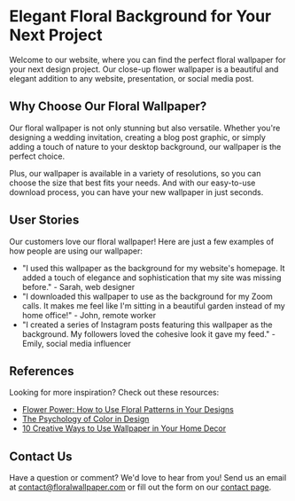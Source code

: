 <!--font:Creepster-->

# Elegant Floral Background for Your Next Project

Welcome to our website, where you can find the perfect floral wallpaper for your next design project. Our close-up flower wallpaper is a beautiful and elegant addition to any website, presentation, or social media post.

## Why Choose Our Floral Wallpaper?

Our floral wallpaper is not only stunning but also versatile. Whether you're designing a wedding invitation, creating a blog post graphic, or simply adding a touch of nature to your desktop background, our wallpaper is the perfect choice.

Plus, our wallpaper is available in a variety of resolutions, so you can choose the size that best fits your needs. And with our easy-to-use download process, you can have your new wallpaper in just seconds.

## User Stories

Our customers love our floral wallpaper! Here are just a few examples of how people are using our wallpaper:

- "I used this wallpaper as the background for my website's homepage. It added a touch of elegance and sophistication that my site was missing before." - Sarah, web designer
- "I downloaded this wallpaper to use as the background for my Zoom calls. It makes me feel like I'm sitting in a beautiful garden instead of my home office!" - John, remote worker
- "I created a series of Instagram posts featuring this wallpaper as the background. My followers loved the cohesive look it gave my feed." - Emily, social media influencer

## References

Looking for more inspiration? Check out these resources:

- [Flower Power: How to Use Floral Patterns in Your Designs](#)
- [The Psychology of Color in Design](#)
- [10 Creative Ways to Use Wallpaper in Your Home Decor](#)

## Contact Us

Have a question or comment? We'd love to hear from you! Send us an email at [contact@floralwallpaper.com](mailto:contact@floralwallpaper.com) or fill out the form on our [contact page](#contact).

<!--

Write me content for website with wallpaper which alt text is:

"A close-up of a flower"

The name/title of the page should not be 1:1 copy of the alt text but rather a real content of the website which is using this wallpaper.

- Use markdown format 
- Start with heading
- Heading should be short and concise
- The content should look like a real website 
- The website should not be about the wallpaper, wallpaper is just a related background
- Heading should be contain work "wallpaper" or "background"
- Include real sections like references, contact, user stories, etc. use things relevant to the page purpose.
- Feel free to use structure like headings, bullets, numbering, blockquotes, paragraphs, horizontal lines, etc.
- You can use formatting like bold or _italic_
- You can include UTF-8 emojis
- Links should be only #hash anchors (and you can refer to the document itself)
- Do not include images


---


# Elegant Floral Background for Your Next Project

Welcome to our website, where you can find the perfect floral wallpaper for your next design project. Our close-up flower wallpaper is a beautiful and elegant addition to any website, presentation, or social media post.

## Why Choose Our Floral Wallpaper?

Our floral wallpaper is not only stunning but also versatile. Whether you're designing a wedding invitation, creating a blog post graphic, or simply adding a touch of nature to your desktop background, our wallpaper is the perfect choice.

Plus, our wallpaper is available in a variety of resolutions, so you can choose the size that best fits your needs. And with our easy-to-use download process, you can have your new wallpaper in just seconds.

## User Stories

Our customers love our floral wallpaper! Here are just a few examples of how people are using our wallpaper:

- "I used this wallpaper as the background for my website's homepage. It added a touch of elegance and sophistication that my site was missing before." - Sarah, web designer
- "I downloaded this wallpaper to use as the background for my Zoom calls. It makes me feel like I'm sitting in a beautiful garden instead of my home office!" - John, remote worker
- "I created a series of Instagram posts featuring this wallpaper as the background. My followers loved the cohesive look it gave my feed." - Emily, social media influencer

## References

Looking for more inspiration? Check out these resources:

- [Flower Power: How to Use Floral Patterns in Your Designs](#)
- [The Psychology of Color in Design](#)
- [10 Creative Ways to Use Wallpaper in Your Home Decor](#)

## Contact Us

Have a question or comment? We'd love to hear from you! Send us an email at [contact@floralwallpaper.com](mailto:contact@floralwallpaper.com) or fill out the form on our [contact page](#contact).

-->
